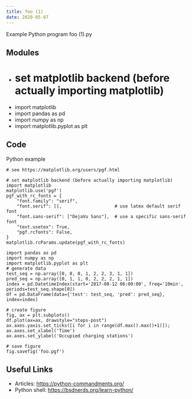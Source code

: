 ```yaml
---
title: foo (1)
date: 2020-05-07
---
```

Example Python program foo (1).py

## Modules

* # set matplotlib backend (before actually importing matplotlib)
* import matplotlib
* import pandas as pd
* import numpy as np
* import matplotlib.pyplot as plt

## Code

Python example

    # see https://matplotlib.org/users/pgf.html
    
    # set matplotlib backend (before actually importing matplotlib)
    import matplotlib
    matplotlib.use('pgf')
    pgf_with_rc_fonts = {
        "font.family": "serif",
        "font.serif": [],                    # use latex default serif font
        "font.sans-serif": ["DejaVu Sans"],  # use a specific sans-serif font
        "text.usetex": True,
        "pgf.rcfonts": False,
    }
    matplotlib.rcParams.update(pgf_with_rc_fonts)
    
    import pandas as pd
    import numpy as np
    import matplotlib.pyplot as plt
    # generate data
    test_seq = np.array([0, 0, 0, 1, 2, 2, 3, 1, 1])
    pred_seq = np.array([0, 1, 1, 0, 2, 2, 2, 1, 1])
    index = pd.DatetimeIndex(start='2017-08-12 06:00:00', freq='10min', periods=test_seq.shape[0])
    df = pd.DataFrame(data={'test': test_seq, 'pred': pred_seq}, index=index)
    
    # create figure
    fig, ax = plt.subplots()
    df.plot(ax=ax, drawstyle="steps-post")
    ax.axes.yaxis.set_ticks([i for i in range(df.max().max()+1)]);
    ax.axes.set_xlabel('Time')
    ax.axes.set_ylabel('Occupied charging stations')
    
    # save figure
    fig.savefig('foo.pgf')

## Useful Links

- Articles: https://python-commandments.org/
- Python shell: https://bsdnerds.org/learn-python/
